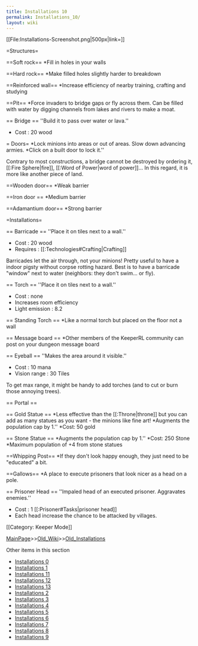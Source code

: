 ```yaml
---
title: Installations 10
permalink: Installations_10/
layout: wiki
---
```

[[File:Installations-Screenshot.png|500px|link=]]

=Structures=

==Soft rock==
*Fill in holes in your walls

==Hard rock==
*Make filled holes slightly harder to breakdown

==Reinforced wall==
*Increase efficiency of nearby training, crafting and studying

==Pit==
*Force invaders to bridge gaps or fly across them. Can be filled with water by digging channels from lakes and rivers to make a moat.

== Bridge ==
''Build it to pass over water or lava.''
* Cost : 20 wood

= Doors=
*Lock minions into areas or out of areas. Slow down advancing armies.
*Click on a built door to lock it.''

Contrary to most constructions, a bridge cannot be destroyed by ordering it, [[:Fire Sphere|fire]], [[:Word of Power|word of power]]... In this regard, it is more like another piece of land.

==Wooden door==
*Weak barrier

==Iron door ==
*Medium barrier

==Adamantium door==
*Strong barrier

=Installations=

== Barricade ==
''Place it on tiles next to a wall.''
* Cost : 20 wood
* Requires : [[:Technologies#Crafting|Crafting]]

Barricades let the air through, not your minions! Pretty useful to have a indoor pigsty without corpse rotting hazard. Best is to have a barricade &quot;window&quot; next to water (neighbors: they don't swim... or fly).

== Torch ==
''Place it on tiles next to a wall.''
* Cost : none
* Increases room efficiency
* Light emission : 8.2

== Standing Torch ==
*Like a normal torch but placed on the floor not a wall

== Message board ==
*Other members of the KeeperRL community can post on your dungeon message board

== Eyeball ==
''Makes the area around it visible.''
* Cost : 10 mana
* Vision range : 30 Tiles

To get max range, it might be handy to add torches (and to cut or burn those annoying trees).

== Portal ==

== Gold Statue ==
*Less effective than the [[:Throne|throne]] but you can add as many statues as you want - the minions like fine art!
*Augments the population cap by 1.''
*Cost: 50 gold

== Stone Statue ==
*Augments the population cap by 1.''
*Cost: 250 Stone
*Maximum population of +4 from stone statues

==Whipping Post==
*If they don't look happy enough, they just need to be &quot;educated&quot; a bit.

==Gallows==
*A place to execute prisoners that look nicer as a head on a pole.

== Prisoner Head ==
''Impaled head of an executed prisoner. Aggravates enemies.''
* Cost : 1 [[:Prisoner#Tasks|prisoner head]]
* Each head increase the chance to be attacked by villages.

[[Category: Keeper Mode]]

[MainPage](/keeperrl_wiki/ "wikilink")>>[Old_Wiki](/keeperrl_wiki/Old_Wiki "wikilink")>>[Old_Installations](/keeperrl_wiki/Old_Installations "wikilink")

Other items in this section
-    [Installations 0](/keeperrl_wiki/Installations_0 "wikilink")
-    [Installations 1](/keeperrl_wiki/Installations_1 "wikilink")
-    [Installations 11](/keeperrl_wiki/Installations_11 "wikilink")
-    [Installations 12](/keeperrl_wiki/Installations_12 "wikilink")
-    [Installations 13](/keeperrl_wiki/Installations_13 "wikilink")
-    [Installations 2](/keeperrl_wiki/Installations_2 "wikilink")
-    [Installations 3](/keeperrl_wiki/Installations_3 "wikilink")
-    [Installations 4](/keeperrl_wiki/Installations_4 "wikilink")
-    [Installations 5](/keeperrl_wiki/Installations_5 "wikilink")
-    [Installations 6](/keeperrl_wiki/Installations_6 "wikilink")
-    [Installations 7](/keeperrl_wiki/Installations_7 "wikilink")
-    [Installations 8](/keeperrl_wiki/Installations_8 "wikilink")
-    [Installations 9](/keeperrl_wiki/Installations_9 "wikilink")
